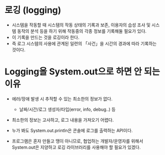 # 로깅 (logging)

- 시스템을 작동할 때 시스템의 작동 상태의 기록과 보존, 이용자의 습성 조사 및 시스템 동작의 분석 등을 하기 위해 작동중의 각종 정보를 기록해둘 필요가 있다. 
- 이 기록을 만드는 것을 로깅이라 한다. 
- 즉 로그 시스템의 사용에 관계된 일련의 「사건」을 시간의 경과에 따라 기록하는 것이다.

# Logging을 System.out으로 하면 안 되는 이유

- 에러/장애 발생 시 추적할 수 있는 최소한의 정보가 없다.
    -  날짜/시간/로그 생성자/타입(error, info, debug..) 등
- 최소한의 정보는 고사하고, 로그 내용을 가져오기 어렵다.
- 누가 봐도 System.out.println은 콘솔에 로그를 출력하는 API이다.

- 프로그램은 혼자 만들고 땡이 아니므로, 협업하는 개발자/운영자를 위해서 System.out은 지양하고 로깅 라이브러리를 사용해야 할 필요가 있겠다.